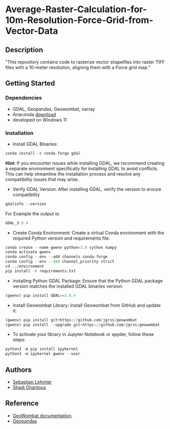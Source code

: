 
# Average-Raster-Calculation-for-10m-Resolution-Force-Grid-from-Vector-Data




## Description

"This repository contains code to rasterize vector shapefiles into raster TIFF files with a 10-meter resolution, aligning them with a Force grid map."
## Getting Started

### Dependencies

* GDAL, Geopandas, Geowombat, xarray
* Anaconda [download](https://www.anaconda.com/download) 
* developed on Windows 11

### Installation

* Install GDAL Binaries:
```python I'm A tab
conda install -c conda-forge gdal
```
**Hint**: If you encounter issues while installing GDAL, we recommend creating a separate environment specifically for installing GDAL to avoid conflicts. This can help streamline the installation process and resolve any compatibility issues that may arise.

* Verify GDAL Version:
After installing GDAL, verify the version to ensure compatibility
```python I'm A tab
gdalinfo --version
```
For Example the output is:
```python I'm A tab
GDAL_3.8.4
```
* Create Conda Environment:
Create a virtual Conda environment with the required Python version and requirements file:
```python I'm A tab
conda create --name gwenv python=3.8 cython numpy
conda activate gwenv
conda config --env --add channels conda-forge
conda config --env --set channel_priority strict
cd ../environment
pip install -r requirements.txt
```
* installing Python GDAL Package:
Ensure that the Python GDAL package version matches the installed GDAL binaries version:
```python I'm A tab
(gwenv) pip install GDAL==3.8.4
```
* Install Geowombat Library:
Install Geowombat from GitHub and update it:
```python I'm A tab
(gwenv) pip install git+https://github.com/jgrss/geowombat
(gwenv) pip install --upgrade git+https://github.com/jgrss/geowombat
```
* To activate your library in Jupyter Notebook or spyder, follow these steps:
```python I'm A tab
python3 -m pip install ipykernel
python3 -m ipykernel gwenv --user
```



## Authors

 
 - [Sebastian Lehmler](https://github.com/LUP-LuftbildUmweltPlanung)
 - [Shadi Ghantous](https://github.com/LUP-LuftbildUmweltPlanung)


## Reference

* [GeoWombat documentation](https://geowombat.readthedocs.io/en/latest/).
* [Geopandas](https://geopandas.org/en/stable/)




